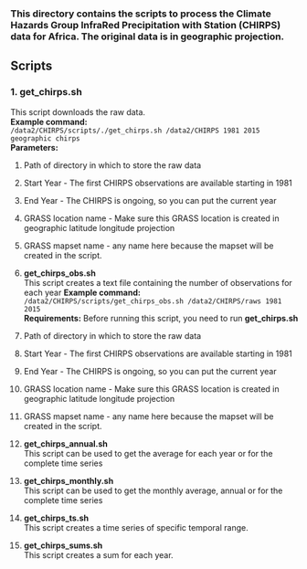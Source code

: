 ### This directory contains the scripts to process the Climate Hazards Group InfraRed Precipitation with Station (CHIRPS) data for Africa. The original data is in geographic projection.

## Scripts
### 1. **get_chirps.sh** <br/>
This script downloads the raw data. <br/>
**Example command:** <br/>
``
/data2/CHIRPS/scripts/./get_chirps.sh /data2/CHIRPS 1981 2015 geographic chirps
``<br/>
**Parameters:**

  1. Path of directory in which to store the raw data
  2. Start Year - The first CHIRPS observations are available starting in 1981
  3. End Year - The CHIRPS is ongoing, so you can put the current year
  4. GRASS location name - Make sure this GRASS location is created in geographic latitude longitude projection
  5. GRASS mapset name - any name here because the mapset will be created in the script.

2. **get_chirps_obs.sh** <br/>
This script creates a text file containing the number of observations for each year
**Example command:** <br/>
``
/data2/CHIRPS/scripts/get_chirps_obs.sh /data2/CHIRPS/raws 1981 2015
``<br/>
**Requirements:**
Before running this script, you need to run **get_chirps.sh** <br/>
  1. Path of directory in which to store the raw data
  2. Start Year - The first CHIRPS observations are available starting in 1981
  3. End Year - The CHIRPS is ongoing, so you can put the current year
  4. GRASS location name - Make sure this GRASS location is created in geographic latitude longitude projection
  5. GRASS mapset name - any name here because the mapset will be created in the script.
3. **get_chirps_annual.sh** <br/>
This script can be used to get the average for each year or for the complete time series
4. **get_chirps_monthly.sh** <br/>
This script can be used to get the monthly average, annual or for the complete time series
5. **get_chirps_ts.sh** <br/>
This script creates a time series of specific temporal range.
6. **get_chirps_sums.sh** <br/>
This script creates a sum for each year.

